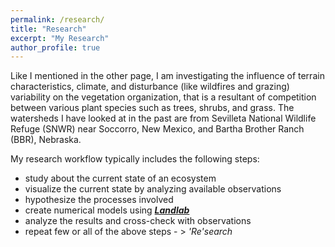 ```yaml
---
permalink: /research/
title: "Research"
excerpt: "My Research"
author_profile: true
---
```


Like I mentioned in the other page, I am investigating the influence 
of terrain characteristics, climate, and disturbance
(like wildfires and grazing) variability on the vegetation
organization, that is a resultant of competition between
various plant species such as trees, shrubs, and grass.
The watersheds I have looked at in the past are from
Sevilleta National Wildlife Refuge (SNWR) near Soccorro, New Mexico,
and Bartha Brother Ranch (BBR), Nebraska.

My research workflow typically includes the following steps:
* study about the current state of an ecosystem
* visualize the current state by analyzing available observations
* hypothesize the processes involved
* create numerical models using ***[Landlab]( http://landlab.github.io/#/)***
* analyze the results and cross-check with observations
* repeat few or all of the above steps - > *'Re'search*